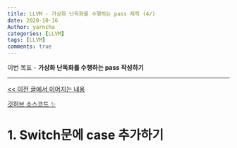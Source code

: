```yaml
---
title: LLVM - 가상화 난독화를 수행하는 pass 제작 (4/)
date: 2020-10-16
Author: yarncha
categories: [LLVM]
tags: [LLVM]
comments: true
---
```


이번 목표 - **가상화 난독화를 수행하는 pass 작성하기**


* * *

[&lt;&lt; 이전 글에서 이어지는 내용](https://yarncha.github.io/posts/19/)

[깃허브 소스코드 ✨](https://github.com/yarncha/llvm/blob/main/VirtualEditor/VirtualEditor.cpp)

# 1. Switch문에 case 추가하기


<!-- References -->
